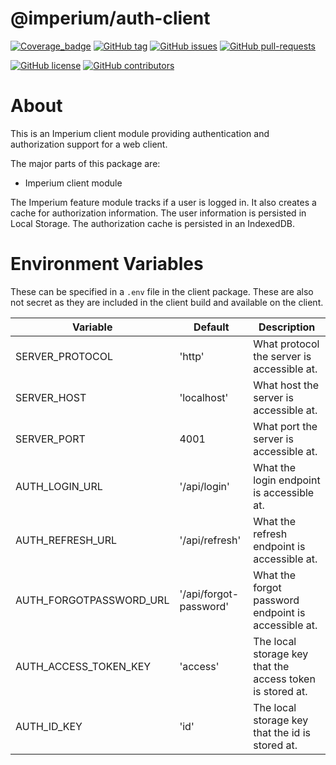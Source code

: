 # @imperium/auth-client

[![Coverage_badge](../../docs/assets/coverage/auth-client/coverage.svg)](assets/coverage/auth-client/index.html)
[![GitHub tag](https://img.shields.io/github/tag/darkadept/imperium.svg)](https://github.com/darkadept/imperium/tags/)
[![GitHub issues](https://img.shields.io/github/issues/darkadept/imperium.svg)](https://github.com/darkadept/imperium/issues/)
[![GitHub pull-requests](https://img.shields.io/github/issues-pr/darkadept/imperium.svg)](https://GitHub.com/darkadept/imperium/pull/)

[![GitHub license](https://img.shields.io/github/license/darkadept/imperium.svg)](https://github.com/darkadept/imperium/blob/master/LICENSE)
[![GitHub contributors](https://img.shields.io/github/contributors/darkadept/imperium.svg)](https://github.com/darkadept/imperium/graphs/contributors/)

# About
This is an Imperium client module providing authentication and authorization support for a web client.

The major parts of this package are:
  * Imperium client module

The Imperium feature module tracks if a user is logged in. It also creates a cache for authorization information. The user
information is persisted in Local Storage. The authorization cache is persisted in an IndexedDB.

# Environment Variables
These can be specified in a `.env` file in the client package. These are also not secret as they are included in the client build and available on the client.

|Variable|Default|Description|
|---|---|---|
|SERVER_PROTOCOL|'http'|What protocol the server is accessible at.|
|SERVER_HOST|'localhost'|What host the server is accessible at.|
|SERVER_PORT|4001|What port the server is accessible at.|
|AUTH_LOGIN_URL|'/api/login'|What the login endpoint is accessible at.|
|AUTH_REFRESH_URL|'/api/refresh'|What the refresh endpoint is accessible at.|
|AUTH_FORGOTPASSWORD_URL|'/api/forgot-password'|What the forgot password endpoint is accessible at.|
|AUTH_ACCESS_TOKEN_KEY|'access'|The local storage key that the access token is stored at.|
|AUTH_ID_KEY|'id'|The local storage key that the id is stored at.|
